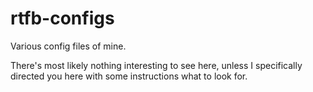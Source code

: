 rtfb-configs
============

Various config files of mine.

There's most likely nothing interesting to see here, unless I specifically
directed you here with some instructions what to look for.
